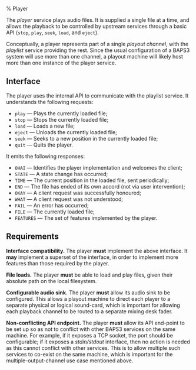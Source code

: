 % Player

The _player_ service plays audio files.  It is supplied a single file at a time,
and allows the playback to be controlled by upstream services through a basic
API (`stop`, `play`, `seek`, `load`, and `eject`).

Conceptually, a player represents part of a single _playout channel_, with the
_playlist_ service providing the rest.  Since the usual configuration of a BAPS3
system will use more than one channel, a playout machine will likely host more
than one instance of the player service.

## Interface

The player uses the internal API to communicate with the playlist service.  It
understands the following requests:

* `play` — Plays the currently loaded file;
* `stop` — Stops the currently loaded file;
* `load` — Loads a new file;
* `eject` — Unloads the currently loaded file;
* `seek` — Seeks to a new position in the currently loaded file;
* `quit` — Quits the player.

It emits the following responses:

* `OHAI` — Identifies the player implementation and welcomes the client;
* `STATE` — A state change has occurred;
* `TIME` — The current position in the loaded file, sent periodically;
* `END` — The file has ended of its own accord (not via user intervention);
* `OKAY` — A client request was successfully honoured;
* `WHAT` — A client request was not understood;
* `FAIL` — An error has occurred;
* `FILE` — The currently loaded file;
* `FEATURES` — The set of features implemented by the player.

## Requirements

__Interface compatibility.__  The player __must__ implement the above interface.
It __may__ implement a superset of the interface, in order to implement more
features than those required by the player.

__File loads.__  The player __must__ be able to load and play files, given their
absolute path on the local filesystem.

__Configurable audio sink.__  The player __must__ allow its audio sink to be
configured.  This allows a playout machine to direct each player to a separate
physical or logical sound-card, which is important for allowing each playback
channel to be routed to a separate mixing desk fader.

__Non-conflicting API endpoint.__  The player __must__ allow its API end-point
to be set up so as not to conflict with other BAPS3 services on the same
machine.  For example, if it exposes a TCP socket, the port should be
configurable; if it exposes a _stdin/stdout_ interface, then no action is needed
as this cannot conflict with other services.  This is to allow multiple such
services to co-exist on the same machine, which is important for the
multiple-output-channel use case mentioned above.
